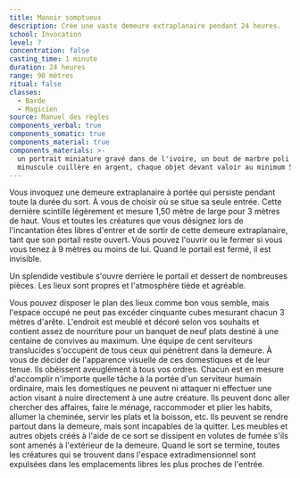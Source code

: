 ```yaml
---
title: Manoir somptueux
description: Crée une vaste demeure extraplanaire pendant 24 heures.
school: Invocation
level: 7
concentration: false
casting_time: 1 minute
duration: 24 heures
range: 90 mètres
ritual: false
classes:
  - Barde
  - Magicien
source: Manuel des règles
components_verbal: true
components_somatic: true
components_material: true
components_materials: >-
  un portrait miniature gravé dans de l'ivoire, un bout de marbre poli et une
  minuscule cuillère en argent, chaque objet devant valoir au minimum 5 po
---
```

Vous invoquez une demeure extraplanaire à portée qui persiste pendant toute la durée du sort. À vous de choisir où se situe sa seule entrée. Cette dernière scintille légèrement et mesure 1,50 mètre de large pour 3 mètres de haut. Vous et toutes les créatures que vous désignez lors de l'incantation êtes libres d'entrer et de sortir de cette demeure extraplanaire, tant que son portail reste ouvert. Vous pouvez l'ouvrir ou le fermer si vous vous tenez à 9 mètres ou moins de lui. Quand le portail est fermé, il est invisible.

Un splendide vestibule s'ouvre derrière le portail et dessert de nombreuses pièces. Les lieux sont propres et l'atmosphère tiède et agréable.

Vous pouvez disposer le plan des lieux comme bon vous semble, mais l'espace occupé ne peut pas excéder cinquante cubes mesurant chacun 3 mètres d'arête. L'endroit est meublé et décoré selon vos souhaits et contient assez de nourriture pour un banquet de neuf plats destiné à une centaine de convives au maximum. Une équipe de cent serviteurs translucides s'occupent de tous ceux qui pénètrent dans la demeure. À vous de décider de l'apparence visuelle de ces domestiques et de leur tenue. Ils obéissent aveuglément à tous vos ordres. Chacun est en mesure d'accomplir n'importe quelle tâche à la portée d'un serviteur humain ordinaire, mais les domestiques ne peuvent ni attaquer ni effectuer une action visant à nuire directement à une autre créature. Ils peuvent donc aller chercher des affaires, faire le ménage, raccommoder et plier les habits, allumer la cheminée, servir les plats et la boisson, etc. Ils peuvent se rendre partout dans la demeure, mais sont incapables de la quitter. Les meubles et autres objets créés à l'aide de ce sort se dissipent en volutes de fumée s'ils sont amenés à l'extérieur de la demeure. Quand le sort se termine, toutes les créatures qui se trouvent dans l'espace extradimensionnel sont expulsées dans les emplacements libres les plus proches de l'entrée.
